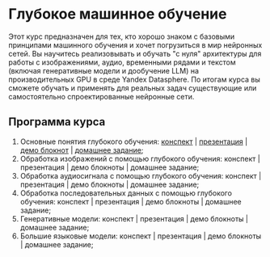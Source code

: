 ﻿# Глубокое машинное обучение

Этот курс предназначен для тех, кто хорошо знаком с базовыми принципами машинного обучения и хочет погрузиться в мир нейронных сетей. Вы научитесь реализовывать и обучать "с нуля" архитектуры для работы с изображениями, аудио, временными рядами и текстом (включая генеративные модели и дообучение LLM) на производительных GPU в среде Yandex Datasphere. По итогам курса вы сможете обучать и применять для реальных задач существующие или самостоятельно спроектированные нейронные сети.

## Программа курса

1. Основные понятия глубокого обучения: [конспект](lecture_01) | [презентация](https://docs.google.com/presentation/d/1dy5D5kvqJIRfJHKsc7fqJEaVkcAT8_onHi2C9ztAxGU/edit?slide=id.p#slide=id.p) | [демо блокнот](https://github.com/ai-mai-307/dl_course_2025/blob/main/lecture_01/01_pytorch_basics.ipynb) | [домашнее задание](https://github.com/ai-mai-307/dl-hw01-template);
2. Обработка изображений с помощью глубокого обучения: конспект | презентация |  демо блокноты | домашнее задание;
3. Обработка аудиосигнала с помощью глубокого обучения: конспект | презентация |  демо блокноты | домашнее задание;
4. Обработка последовательных данных с помощью глубокого обучения: конспект | презентация |  демо блокноты | домашнее задание;
5. Генеративные модели: конспект | презентация |  демо блокноты | домашнее задание;
6. Большие языковые модели: конспект | презентация |  демо блокноты | домашнее задание;
